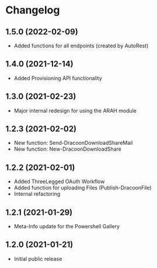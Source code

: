 ﻿# Changelog
## 1.5.0 (2022-02-09)
 - Added functions for all endpoints (created by AutoRest)
## 1.4.0 (2021-12-14)
 - Added Provisioning API functionality
## 1.3.0 (2021-02-23)
 - Major internal redesign for using the ARAH module
## 1.2.3 (2021-02-02)
 - New function: Send-DracoonDownloadShareMail
 - New function: New-DracoonDownloadShare
## 1.2.2 (2021-02-01)
 - Added ThreeLegged OAuth Workflow
 - Added function for uploading Files (Publish-DracoonFile)
 - Internal refactoring
## 1.2.1 (2021-01-29)
 - Meta-Info update for the Powershell Gallery
## 1.2.0 (2021-01-21)
 - Initial public release